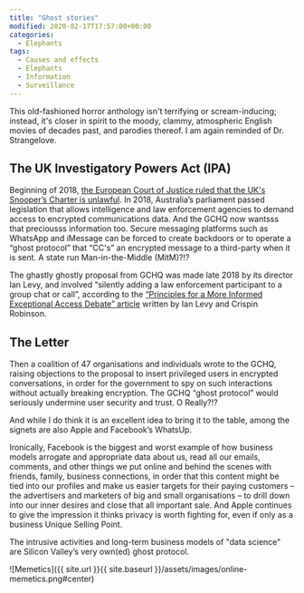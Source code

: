```yaml
---
title: "Ghost stories"
modified: 2020-02-17T17:57:00+00:00
categories:
  - Elephants
tags:
  - Causes and effects
  - Elephants
  - Information
  - Surveillance
---
```


This old-fashioned horror anthology isn't terrifying or scream-inducing; instead, it's closer in spirit to the moody, clammy, atmospheric English movies of decades past, and parodies thereof. I am again reminded of Dr. Strangelove.

## The UK Investigatory Powers Act (IPA)

Beginning of 2018, [the European Court of Justice ruled that the UK's Snooper’s Charter is unlawful](https://www.theguardian.com/uk-news/2018/jan/30/uk-mass-digital-surveillance-regime-ruled-unlawful-appeal-ruling-snoopers-charter). In 2018, Australia’s parliament passed legislation that allows intelligence and law enforcement agencies to demand access to encrypted communications data. And the GCHQ now wantsss that preciousss information too. Secure messaging platforms such as WhatsApp and iMessage can be forced to create backdoors or to operate a “ghost protocol” that “CC's” an encrypted message to a third-party when it is sent. A state run Man-in-the-Middle (MitM)?!?

The ghastly ghostly proposal from GCHQ was made late 2018 by its director Ian Levy, and involved “silently adding a law enforcement participant to a group chat or call”, according to the [“Principles for a More Informed Exceptional Access Debate” article](https://www.lawfareblog.com/principles-more-informed-exceptional-access-debate) written by Ian Levy and Crispin Robinson.

## The Letter

Then a coalition of 47 organisations and individuals wrote to the GCHQ, raising objections to the proposal to insert privileged users in encrypted conversations, in order for the government to spy on such interactions without actually breaking encryption. The GCHQ “ghost protocol” would seriously undermine user security and trust. O Really?!?

And while I do think it is an excellent idea to bring it to the table, among the signets are also Apple and Facebook’s WhatsUp.

Ironically, Facebook is the biggest and worst example of how business models arrogate and appropriate data about us, read all our emails, comments, and other things we put online and behind the scenes with friends, family, business connections, in order that this content might be tied into our profiles and make us easier targets for their paying customers – the advertisers and marketers of big and small organisations – to drill down into our inner desires and close that all important sale. And Apple continues to give the impression it thinks privacy is worth fighting for, even if only as a business Unique Selling Point.

The intrusive activities and long-term business models of "data science" are Silicon Valley’s very own(ed) ghost protocol. 

![Memetics]({{ site.url }}{{ site.baseurl }}/assets/images/online-memetics.png#center)
